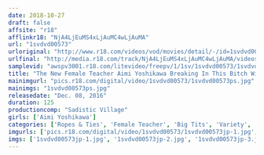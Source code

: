 ```yaml
---
date: 2018-10-27
draft: false
affsite: "r18"
afflinkr18: "NjA4LjEuMS4xLjAuMC4wLjAuMA"
url: "1svdvd00573"
urloriginal: "http://www.r18.com/videos/vod/movies/detail/-/id=1svdvd00573"
urlfinal: "http://media.r18.com/track/NjA4LjEuMS4xLjAuMC4wLjAuMA/videos/vod/movies/detail/-/id=1svdvd00573"
samplevid: "awspv3001.r18.com/litevideo/freepv/1/1sv/1svdvd00573/1svdvd00573_dmb_w.mp4"
title: "The New Female Teacher Aimi Yoshikawa Breaking In This Bitch With The Machine Vibrator x The Triangle Torture Horse x Danger Day Creampie Sex 15 Cum Shots Which All End With Squirting, Squirting, And More Squirting! 22"
mainimgurl: "pics.r18.com/digital/video/1svdvd00573/1svdvd00573ps.jpg"
mainimgs: "1svdvd00573ps.jpg"
releasedate: "Dec. 08, 2016"
duration: 125
productioncomp: "Sadistic Village"
girls: ['Aimi Yoshikawa']
categories: ['Ropes & Ties', 'Female Teacher', 'Big Tits', 'Variety', 'Featured Actress', 'Training', 'Creampie', 'Vibrator', 'Squirting', 'Hi-Def']
imgurls: ['pics.r18.com/digital/video/1svdvd00573/1svdvd00573jp-1.jpg', 'pics.r18.com/digital/video/1svdvd00573/1svdvd00573jp-2.jpg', 'pics.r18.com/digital/video/1svdvd00573/1svdvd00573jp-3.jpg', 'pics.r18.com/digital/video/1svdvd00573/1svdvd00573jp-4.jpg', 'pics.r18.com/digital/video/1svdvd00573/1svdvd00573jp-5.jpg', 'pics.r18.com/digital/video/1svdvd00573/1svdvd00573jp-6.jpg', 'pics.r18.com/digital/video/1svdvd00573/1svdvd00573jp-7.jpg', 'pics.r18.com/digital/video/1svdvd00573/1svdvd00573jp-8.jpg', 'pics.r18.com/digital/video/1svdvd00573/1svdvd00573jp-9.jpg', 'pics.r18.com/digital/video/1svdvd00573/1svdvd00573jp-10.jpg', 'pics.r18.com/digital/video/1svdvd00573/1svdvd00573jp-11.jpg', 'pics.r18.com/digital/video/1svdvd00573/1svdvd00573jp-12.jpg', 'pics.r18.com/digital/video/1svdvd00573/1svdvd00573jp-13.jpg', 'pics.r18.com/digital/video/1svdvd00573/1svdvd00573jp-14.jpg', 'pics.r18.com/digital/video/1svdvd00573/1svdvd00573jp-15.jpg', 'pics.r18.com/digital/video/1svdvd00573/1svdvd00573jp-16.jpg', 'pics.r18.com/digital/video/1svdvd00573/1svdvd00573jp-17.jpg', 'pics.r18.com/digital/video/1svdvd00573/1svdvd00573jp-18.jpg', 'pics.r18.com/digital/video/1svdvd00573/1svdvd00573jp-19.jpg', 'pics.r18.com/digital/video/1svdvd00573/1svdvd00573jp-20.jpg']
imgs: ['1svdvd00573jp-1.jpg', '1svdvd00573jp-2.jpg', '1svdvd00573jp-3.jpg', '1svdvd00573jp-4.jpg', '1svdvd00573jp-5.jpg', '1svdvd00573jp-6.jpg', '1svdvd00573jp-7.jpg', '1svdvd00573jp-8.jpg', '1svdvd00573jp-9.jpg', '1svdvd00573jp-10.jpg', '1svdvd00573jp-11.jpg', '1svdvd00573jp-12.jpg', '1svdvd00573jp-13.jpg', '1svdvd00573jp-14.jpg', '1svdvd00573jp-15.jpg', '1svdvd00573jp-16.jpg', '1svdvd00573jp-17.jpg', '1svdvd00573jp-18.jpg', '1svdvd00573jp-19.jpg', '1svdvd00573jp-20.jpg']
---
```

